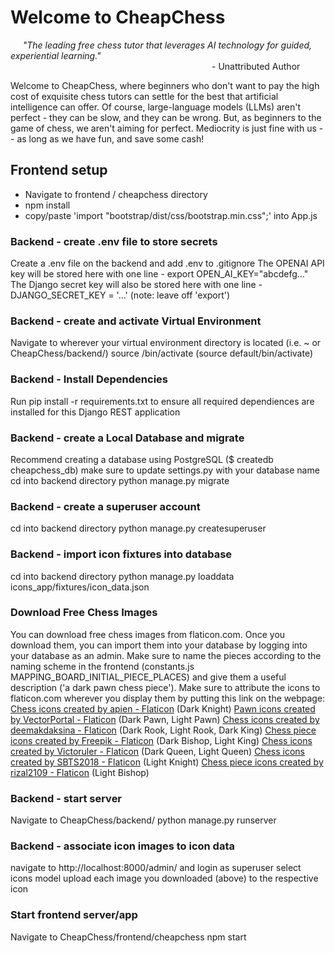 # Welcome to CheapChess
&nbsp;&nbsp;&nbsp;&nbsp;&nbsp;_"The leading free chess tutor that leverages AI technology for guided, experiential learning."_\
                       - Unattributed Author

Welcome to CheapChess, where beginners who don't want to pay the high cost of exquisite chess tutors can settle for the best
that artificial intelligence can offer.  Of course, large-language models (LLMs) aren't perfect - they can be slow, and they
can be wrong.  But, as beginners to the game of chess, we aren't aiming for perfect.  Mediocrity is just fine with us --
as long as we have fun, and save some cash!

## Frontend setup
  - Navigate to frontend / cheapchess directory
  - npm install
  - copy/paste 'import "bootstrap/dist/css/bootstrap.min.css";' into App.js

### Backend - create .env file to store secrets
Create a .env file on the backend and add .env to .gitignore
The OPENAI API key will be stored here with one line - export OPEN_AI_KEY="abcdefg..."
The Django secret key will also be stored here with one line - DJANGO_SECRET_KEY = '...' (note: leave off 'export')

### Backend - create and activate Virtual Environment
Navigate to wherever your virtual environment directory is located (i.e. ~ or CheapChess/backend/)
source <virtual environment name>/bin/activate (source default/bin/activate)

### Backend - Install Dependencies
Run pip install -r requirements.txt to ensure all required dependiences are installed
for this Django REST application

### Backend - create a Local Database and migrate
Recommend creating a database using PostgreSQL ($ createdb cheapchess_db)
make sure to update settings.py with your database name
cd into backend directory
python manage.py migrate

### Backend - create a superuser account
cd into backend directory
python manage.py createsuperuser

### Backend - import icon fixtures into database
cd into backend directory
python manage.py loaddata icons_app/fixtures/icon_data.json

### Download Free Chess Images
You can download free chess images from flaticon.com.  Once you download them, you can import them into your database
by logging into your database as an admin.  Make sure to name the pieces according to the naming scheme in the frontend
(constants.js  MAPPING_BOARD_INITIAL_PIECE_PLACES) and give them a useful description ('a dark pawn chess piece').
Make sure to attribute the icons to flaticon.com wherever you display them by putting this link on the webpage:
<a href="https://www.flaticon.com/free-icons/chess" title="chess icons">Chess icons created by apien - Flaticon</a> (Dark Knight)
<a href="https://www.flaticon.com/free-icons/pawn" title="pawn icons">Pawn icons created by VectorPortal - Flaticon</a> (Dark Pawn, Light Pawn)
<a href="https://www.flaticon.com/free-icons/chess" title="chess icons">Chess icons created by deemakdaksina - Flaticon</a> (Dark Rook, Light Rook, Dark King)
<a href="https://www.flaticon.com/free-icons/chess-piece" title="chess piece icons">Chess piece icons created by Freepik - Flaticon</a> (Dark Bishop, Light King)
<a href="https://www.flaticon.com/free-icons/chess" title="chess icons">Chess icons created by Victoruler - Flaticon</a> (Dark Queen, Light Queen)
<a href="https://www.flaticon.com/free-icons/chess" title="chess icons">Chess icons created by SBTS2018 - Flaticon</a> (Light Knight)
<a href="https://www.flaticon.com/free-icons/chess-piece" title="chess piece icons">Chess piece icons created by rizal2109 - Flaticon</a> (Light Bishop)

### Backend - start server
Navigate to CheapChess/backend/
python manage.py runserver

### Backend - associate icon images to icon data
navigate to http://localhost:8000/admin/  and login as superuser
select icons model
upload each image you downloaded (above) to the respective icon

### Start frontend server/app
Navigate to CheapChess/frontend/cheapchess
npm start


